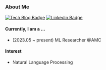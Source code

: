 ### About Me
[![Tech Blog Badge](http://img.shields.io/badge/-Tech%20blog-00AD9F?style=flat-square&logo=netlify&link=https://life-is-also-pizza.tistory.com/)](https://life-is-also-pizza.tistory.com/) [![Linkedin Badge](https://img.shields.io/badge/-LinkedIn-blue?style=flat-square&logo=Linkedin&logoColor=white&link=https://www.linkedin.com/in/kimbyeolhee/)](https://www.linkedin.com/in/kimbyeolhee/)

#### Currently, I am a ...
- (2023.05 ~ present) ML Researcher @AMC

#### Interest
* Natural Language Processing

